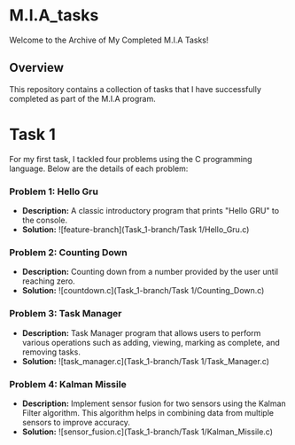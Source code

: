 # M.I.A_tasks
Welcome to the Archive of My Completed M.I.A Tasks!
## Overview
This repository contains a collection of tasks that I have successfully completed as part of the M.I.A program.

# Task 1
For my first task, I tackled four problems using the C programming language. Below are the details of each problem:
### Problem 1: Hello Gru
- **Description:** A classic introductory program that prints "Hello GRU" to the console.
- **Solution:** ![feature-branch](Task_1-branch/Task 1/Hello_Gru.c)
### Problem 2: Counting Down
- **Description:** Counting down from a number provided by the user until reaching zero.
- **Solution:** ![countdown.c](Task_1-branch/Task 1/Counting_Down.c)
### Problem 3: Task Manager
- **Description:** Task Manager program that allows users to perform various operations such as adding, viewing, marking as complete, and removing tasks.
- **Solution:** ![task_manager.c](Task_1-branch/Task 1/Task_Manager.c)
### Problem 4: Kalman Missile
- **Description:** Implement sensor fusion for two sensors using the Kalman Filter algorithm. This algorithm helps in combining data from multiple sensors to improve accuracy.
- **Solution:** ![sensor_fusion.c](Task_1-branch/Task 1/Kalman_Missile.c)
